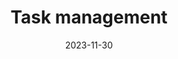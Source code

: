 ---
title: Task management
date: 2023-11-30
series:
  - Task management in Logseq
tags:
  - Logseq
TocOpen: false
draft: true
---